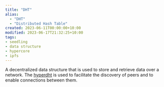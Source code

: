 ```yaml
---
title: "DHT"
alias:
  - "DHT"
  - "Distributed Hash Table"
created: 2023-06-11T00:00:00+10:00
modified: 2023-06-17T21:32:25+10:00
tags:
- seedling
- data structure
- hypercore
- ipfs
---
```


A decentralized data structure that is used to store and retrieve data over a network. The [hyperdht](notes/hyperdht.md) is used to facilitate the discovery of peers and to enable connections between them.